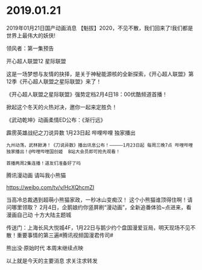 # 2019.01.21

2019年01月21日国产动画消息
【魁拔】2020，不见不散，我们回来了!我们都是世界上最伟大的妖侠!


  领风者：第一集预告


开心超人联盟12  星际联盟 

这是一场梦想与友情的抉择，是关于神秘能源核的全新探索，《开心超人联盟》第12季《开心超人联盟之星际联盟》来了！

  《开心超人联盟之星际联盟》强势定档2月4日18：00优酷频道首播！

  掀起这个冬天的火热对决，邀你一起来定胜负！


《武动乾坤》动画柔情ED公布：《渐行远》



霹雳英雄战纪之刀说异数   1月23日起  哔哩哔哩 独家播出

    九州动荡，武林掀涛！《刀说异数》播出讯息公布！—————1月23日起 每周三晚7点 哔哩哔哩 独家播出！@哔哩哔哩国创姬  B站大会员即可抢先观看！

    首播两周2集连播！道友们准备好了吗



 腾讯漫动画  请叫我小熊猫

https://weibo.com/tv/v/HcXQhcmZI

当高冷总裁遇到超萌小熊猫家政，一秒冰山变痴汉！
这个小熊猫谁顶得住啊！请问哪里领取？
2月4日，企鹅娘约你竖屏刷“漫动画”，全新追番体验~点进来，看漫画自己动
十方大陆主题城

传送门：上海长风大悦城4F，1月22日与鹅少约个盘国漫爱豆局，明天现场不见不散！重要事情的第三遍#腾讯视频国漫君传司#



熊出没·原始时代  本周末继续点映


以上就是今天的主要消息
求关注求转发


